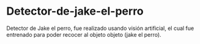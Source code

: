 # Detector-de-jake-el-perro
Detector de Jake el perro, fue realizado usando visión artificial, el cual fue entrenado para poder recocer al objeto objeto (jake el perro).
